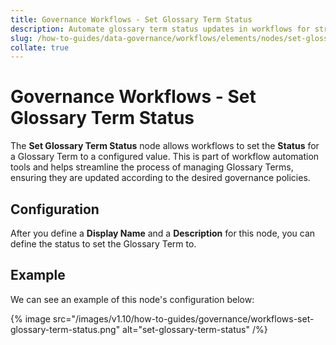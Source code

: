 ```yaml
---
title: Governance Workflows - Set Glossary Term Status
description: Automate glossary term status updates in workflows for streamlined term management, publishing, and review cycles.
slug: /how-to-guides/data-governance/workflows/elements/nodes/set-glossary-term-status
collate: true
---
```


# Governance Workflows - Set Glossary Term Status

The **Set Glossary Term Status** node allows workflows to set the **Status** for a Glossary Term to a configured value.
This is part of workflow automation tools and helps streamline the process of managing Glossary Terms,
ensuring they are updated according to the desired governance policies.

## Configuration

After you define a **Display Name** and a **Description** for this node, you can define the status to set the Glossary Term to.

## Example

We can see an example of this node's configuration below:

{% image src="/images/v1.10/how-to-guides/governance/workflows-set-glossary-term-status.png" alt="set-glossary-term-status" /%}
